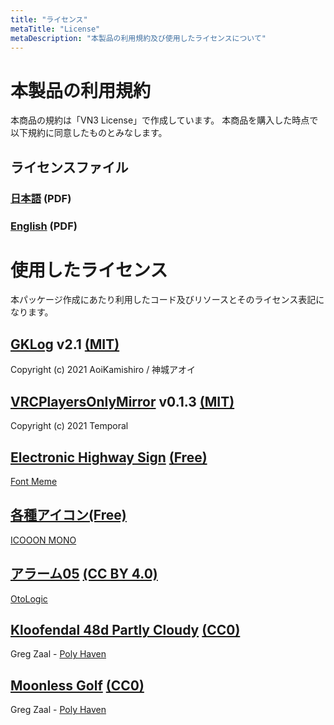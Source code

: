 ```yaml
---
title: "ライセンス"
metaTitle: "License"
metaDescription: "本製品の利用規約及び使用したライセンスについて"
---
```


# 本製品の利用規約

本商品の規約は「VN3 License」で作成しています。
本商品を購入した時点で以下規約に同意したものとみなします。

## ライセンスファイル

### [日本語](/license/20210910015340vn3license.pdf) (PDF)

### [English](/license/20210910015340vn3license_eng.pdf) (PDF)

# 使用したライセンス

本パッケージ作成にあたり利用したコード及びリソースとそのライセンス表記になります。

## [GKLog](https://github.com/AoiKamishiro/VRChatPrefabs/blob/master/Assets/00Kamishiro/GKLog/_Resources/Documents/GKLog-README.md) v2.1 [(MIT)](https://github.com/AoiKamishiro/VRChatPrefabs/blob/master/LICENSE)

Copyright (c) 2021 AoiKamishiro / 神城アオイ

## [VRCPlayersOnlyMirror](https://github.com/acertainbluecat/VRCPlayersOnlyMirror) v0.1.3 [(MIT)](https://github.com/acertainbluecat/VRCPlayersOnlyMirror/blob/main/LICENSE)

Copyright (c) 2021 Temporal

## [Electronic Highway Sign](https://fontmeme.com/jfont/electronic-highway-sign-font/) [(Free)](https://fontmeme.com/disclaimer/)

[Font Meme](https://fontmeme.com/ja/)

## [各種アイコン](https://icooon-mono.com/)[(Free)](https://icooon-mono.com/license/)

[ICOOON MONO](https://icooon-mono.com/)

## [アラーム05](https://otologic.jp/free/se/clock01.html) [(CC BY 4.0)](https://otologic.jp/free/license.html)

[OtoLogic](https://otologic.jp/)

## [Kloofendal 48d Partly Cloudy](https://polyhaven.com/a/kloofendal_48d_partly_cloudy) [(CC0)](https://polyhaven.com/license)

Greg Zaal - [Poly Haven](https://polyhaven.com/)

## [Moonless Golf](https://polyhaven.com/a/moonless_golf) [(CC0)](https://polyhaven.com/license)

Greg Zaal - [Poly Haven](https://polyhaven.com/)